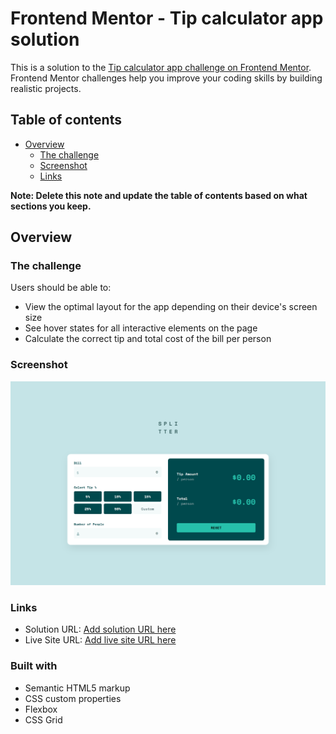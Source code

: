 # Frontend Mentor - Tip calculator app solution

This is a solution to the [Tip calculator app challenge on Frontend Mentor](https://www.frontendmentor.io/challenges/tip-calculator-app-ugJNGbJUX). Frontend Mentor challenges help you improve your coding skills by building realistic projects.

## Table of contents

- [Overview](#overview)
  - [The challenge](#the-challenge)
  - [Screenshot](#screenshot)
  - [Links](#links)


**Note: Delete this note and update the table of contents based on what sections you keep.**

## Overview

### The challenge

Users should be able to:

- View the optimal layout for the app depending on their device's screen size
- See hover states for all interactive elements on the page
- Calculate the correct tip and total cost of the bill per person

### Screenshot

![](/images/desktop.png)

### Links

- Solution URL: [Add solution URL here](https://www.frontendmentor.io/solutions/tip-calculator-app-UlX8L8sBe)
- Live Site URL: [Add live site URL here](https://tip-calculator-app-ashy.vercel.app/)

### Built with

- Semantic HTML5 markup
- CSS custom properties
- Flexbox
- CSS Grid
